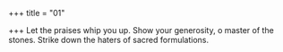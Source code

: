 +++
title = "01"

+++
Let the praises whip you up. Show your generosity, o master of the stones. Strike down the haters of sacred formulations.